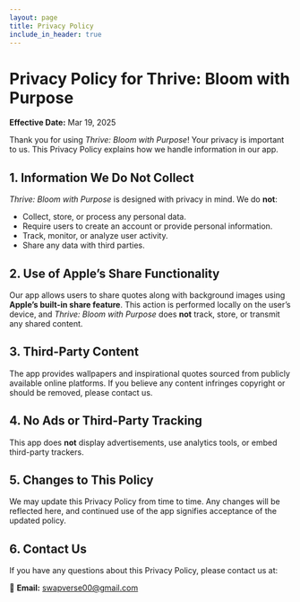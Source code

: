 ```yaml
---
layout: page
title: Privacy Policy
include_in_header: true
---
```


# Privacy Policy for Thrive: Bloom with Purpose

**Effective Date:** Mar 19, 2025

Thank you for using *Thrive: Bloom with Purpose*! Your privacy is important to us. This Privacy Policy explains how we handle information in our app.  

## 1. Information We Do Not Collect
*Thrive: Bloom with Purpose* is designed with privacy in mind. We do **not**:  
- Collect, store, or process any personal data.  
- Require users to create an account or provide personal information.  
- Track, monitor, or analyze user activity.  
- Share any data with third parties.  

## 2. Use of Apple’s Share Functionality
Our app allows users to share quotes along with background images using **Apple’s built-in share feature**. This action is performed locally on the user’s device, and *Thrive: Bloom with Purpose* does **not** track, store, or transmit any shared content.  

## 3. Third-Party Content
The app provides wallpapers and inspirational quotes sourced from publicly available online platforms. If you believe any content infringes copyright or should be removed, please contact us.  

## 4. No Ads or Third-Party Tracking
This app does **not** display advertisements, use analytics tools, or embed third-party trackers.  

## 5. Changes to This Policy
We may update this Privacy Policy from time to time. Any changes will be reflected here, and continued use of the app signifies acceptance of the updated policy.  

## 6. Contact Us
If you have any questions about this Privacy Policy, please contact us at:  

📧 **Email:** [swapverse00@gmail.com](mailto:swapverse00@gmail.com)  